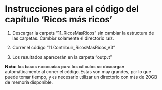 Instrucciones para el código del capítulo ‘Ricos más ricos’
================

1.  Descargar la carpeta “11\_RicosMasRicos” sin cambiar la estructura
    de las carpetas. Cambiar solamente el directorio raíz.

2.  Correr el código “11.Contribuir\_RicosMasRicos\_V3”

3.  Los resultados aparecerán en la carpeta “output”

**Nota:** las bases necesarias para los cálculos se descargan
automáticamente al correr el código. Estas son muy grandes, por lo que
puede tomar tiempo, y es necesario utilizar un directorio con más de
20GB de memoria disponible.
